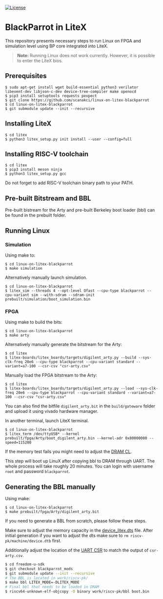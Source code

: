 [![License](https://img.shields.io/badge/License-BSD%203--Clause-blue.svg)](https://opensource.org/licenses/BSD-3-Clause)

# BlackParrot in LiteX

This repository presents necessary steps to run Linux on FPGA and simulation level using BP core integrated into LiteX.

> **Note:** Running Linux does not work currently. However, it is possible to enter the LiteX bios.


## Prerequisites

```
$ sudo apt-get install wget build-essential python3 verilator libevent-dev libjson-c-dev device-tree-compiler make openocd
$ pip3 install setuptools requests pexpect
$ git clone https://github.com/scanakci/linux-on-litex-blackparrot
$ cd linux-on-litex-blackparrot
$ git submodule update --init --recursive
```
## Installing LiteX

```
$ cd litex
$ python3 litex_setup.py init install --user --config=full
```

## Installing RISC-V toolchain
```
$ cd litex
$ pip3 install meson ninja
$ python3 litex_setup.py gcc
```
Do not forget to add RISC-V toolchain binary path to your PATH.


## Pre-built Bitstream and BBL
Pre-built bistream for the Arty and pre-built Berkeley boot loader (bbl) can be found in the prebuilt folder.

## Running Linux 


### Simulation
Using make to:
```
$ cd linux-on-litex-blackparrot
$ make simulation
```

Alternatively manually launch simulation.
```
$ cd linux-on-litex-blackparrot
$ litex_sim --threads 4 --opt-level Ofast --cpu-type blackparrot --cpu-variant sim --with-sdram --sdram-init prebuilt/simulation/boot_simulation.bin
```

### FPGA
Using make to build the bits:
```
$ cd linux-on-litex-blackparrot
$ make arty
```

Alternatively manually generate the bitstream for the Arty:
```
$ cd litex
$ litex-boards/litex_boards/targets/digilent_arty.py --build --sys-clk-freq 20e6 --cpu-type blackparrot --cpu-variant standard --variant=a7-100 --csr-csv "csr-arty.csv"
```


Manually load the FPGA bitstream to the Arty:
```
$ cd litex
$ litex-boards/litex_boards/targets/digilent_arty.py --load --sys-clk-freq 20e6 --cpu-type blackparrot --cpu-variant standard --variant=a7-100 --csr-csv "csr-arty.csv"
```

You can also find the bitfile `digilent_arty.bit` in the `build/gateware` folder and upload it using vivado hardware manager.

In another terminal, launch LiteX terminal.
```
$ cd linux-on-litex-blackparrot
$ litex_term /dev/ttyUSB* --kernel prebuilt/fpga/Arty/boot_digilent_arty.bin --kernel-adr 0x80000000 --speed=115200
```

If the memory test fails you might need to adjust the [DRAM CL](https://github.com/enjoy-digital/litex/issues/933#issuecomment-873638621).

This step will boot up LinuX after copying bbl to DRAM through UART. The whole process will take roughly 20 minutes. You can login with username `root` and password `blackparrot`.



## Generating the BBL manually 
Using make:
```
$ cd linux-on-litex-blackparrot
$ make prebuilt/fpga/Arty/digilent_arty.bit
```

If you need to generate a BBL from scratch, please follow these steps.

Make sure to adjust the memory capacity in the [device_litex.dts](https://github.com/developandplay/riscv-pk/blob/f18ec2bcccb4273b06f22b2813912933b959ae1d/device_litex.dts#L29) file.
After initial generation if you want to adjust the dts make sure to `rm riscv-pk/machine/device.dtb` first.

Additionally adjust the location of the [UART CSR](https://github.com/developandplay/riscv-pk/blob/f18ec2bcccb4273b06f22b2813912933b959ae1d/machine/uart_lr.c#L9) to match the output of `csr-arty.csv`.

```sh
$ cd freedom-u-sdk
$ git checkout blackparrot_mods
$ git submodule update --init --recursive
# The BBL is located in work/riscv-pk/
$ make bbl LITEX_MODE=-DLITEX_MODE
# Final bbl that needs to be loaded in DRAM
$ riscv64-unknown-elf-objcopy -O binary work/riscv-pk/bbl boot.bin
```

